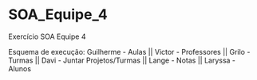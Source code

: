 # SOA_Equipe_4
Exercício SOA Equipe 4

Esquema de execução: Guilherme - Aulas ||  Victor - Professores ||  Grilo - Turmas ||  Davi - Juntar Projetos/Turmas ||  Lange - Notas ||  Laryssa - Alunos

